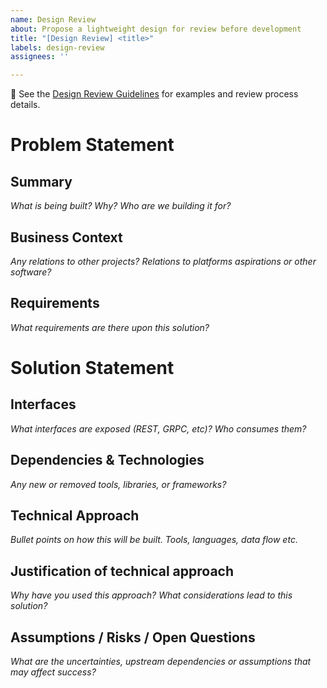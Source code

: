 ```yaml
---
name: Design Review
about: Propose a lightweight design for review before development
title: "[Design Review] <title>"
labels: design-review
assignees: ''

---
```



🔗 See the [Design Review Guidelines](https://github.com/nqminds/.github/blob/main/Docs/Design_review_guidlines.md) for examples and review process details.

# Problem Statement

## Summary

_What is being built? Why? Who are we building it for?_

## Business Context

_Any relations to other projects? Relations to platforms aspirations or other software?_

## Requirements

_What requirements are there upon this solution?_

# Solution Statement

## Interfaces

_What interfaces are exposed (REST, GRPC, etc)? Who consumes them?_

## Dependencies & Technologies

_Any new or removed tools, libraries, or frameworks?_

## Technical Approach

_Bullet points on how this will be built. Tools, languages, data flow etc._

## Justification of technical approach

_Why have you used this approach? What considerations lead to this solution?_

## Assumptions / Risks / Open Questions

_What are the uncertainties, upstream dependencies or assumptions that may affect success?_
